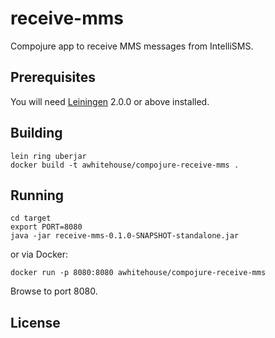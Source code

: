 # receive-mms

Compojure app to receive MMS messages from IntelliSMS.

## Prerequisites

You will need [Leiningen][] 2.0.0 or above installed.

[leiningen]: https://github.com/technomancy/leiningen

## Building

```
lein ring uberjar
docker build -t awhitehouse/compojure-receive-mms .
```


## Running

```
cd target
export PORT=8080
java -jar receive-mms-0.1.0-SNAPSHOT-standalone.jar
```
or via Docker:
```
docker run -p 8080:8080 awhitehouse/compojure-receive-mms
```

Browse to port 8080.

## License
